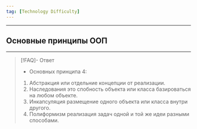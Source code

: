 ```yaml
---
tag: [Technology Difficulty]
---
```

----
## Основные принципы ООП
----
> [!FAQ]- Ответ
> - Основных принципа 4:
> 1. Абстракция или отдельние концепции от реализации.
> 2. Наследования это спобность объекта или класса базироваться на любом объекте. 
> 3. Инкапсуляция размещение одного объекта или класса внутри другого. 
> 4. Полиформизм реализация задач одной и той же идеи разными способами.